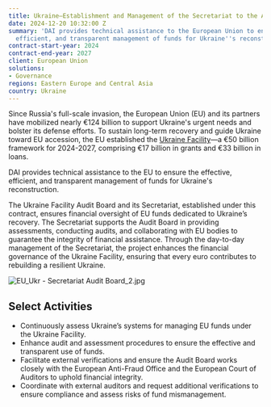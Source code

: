 ```yaml
---
title: Ukraine—Establishment and Management of the Secretariat to the Audit Board
date: 2024-12-20 10:32:00 Z
summary: 'DAI provides technical assistance to the European Union to ensure the effective,
  efficient, and transparent management of funds for Ukraine''s reconstruction. '
contract-start-year: 2024
contract-end-year: 2027
client: European Union
solutions:
- Governance
regions: Eastern Europe and Central Asia
country: Ukraine
---
```


Since Russia's full-scale invasion, the European Union (EU) and its partners have mobilized nearly €124 billion to support Ukraine's urgent needs and bolster its defense efforts. To sustain long-term recovery and guide Ukraine toward EU accession, the EU established the [Ukraine Facility](https://neighbourhood-enlargement.ec.europa.eu/european-neighbourhood-policy/countries-region/ukraine/ukraine-facility_en)—a €50 billion framework for 2024-2027, comprising €17 billion in grants and €33 billion in loans.

DAI provides technical assistance to the EU to ensure the effective, efficient, and transparent management of funds for Ukraine's reconstruction.

The Ukraine Facility Audit Board and its Secretariat, established under this contract, ensures financial oversight of EU funds dedicated to Ukraine’s recovery. The Secretariat supports the Audit Board in providing assessments, conducting audits, and collaborating with EU bodies to guarantee the integrity of financial assistance. Through the day-to-day management of the Secretariat, the project enhances the financial governance of the Ukraine Facility, ensuring that every euro contributes to rebuilding a resilient Ukraine.

![EU_Ukr - Secretariat Audit Board_2.jpg](/uploads/EU_Ukr%20-%20Secretariat%20Audit%20Board_2.jpg)

## Select Activities

* Continuously assess Ukraine’s systems for managing EU funds under the Ukraine Facility.
* Enhance audit and assessment procedures to ensure the effective and transparent use of funds.
* Facilitate external verifications and ensure the Audit Board works closely with the European Anti-Fraud Office and the European Court of Auditors to uphold financial integrity.
* Coordinate with external auditors and request additional verifications to ensure compliance and assess risks of fund mismanagement.
